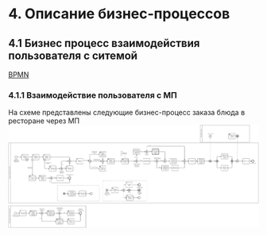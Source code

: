 # 4. Описание бизнес-процессов

## 4.1 Бизнес процесс взаимодействия пользователя с ситемой

[BPMN](<BPMN/Схема взаимодействия пользователя с МП.bpmn>)
### 4.1.1 Взаимодействие пользователя с МП
На схеме представлены следующие бизнес-процесс заказа блюда в ресторане через МП
![alt text](<PNG/BPMN/BPMN схема взаимодействия пользователя с МП.png>)

